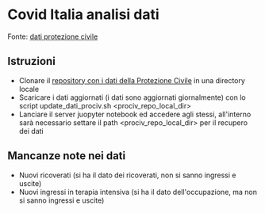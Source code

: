 # Covid Italia analisi dati

Fonte: [dati protezione civile](https://github.com/pcm-dpc/COVID-19)

## Istruzioni

- Clonare il [repository con i dati della Protezione Civile](https://github.com/pcm-dpc/COVID-19) 
  in una directory locale
- Scaricare i dati aggiornati (i dati sono aggiornati giornalmente) con lo script
  update_dati_prociv.sh <prociv_repo_local_dir>
- Lanciare il server juopyter notebook ed accedere agli stessi, all'interno sarà necessario settare
  il path <prociv_repo_local_dir> per il recupero dei dati

## Mancanze note nei dati

- Nuovi ricoverati (si ha il dato dei ricoverati, non si sanno ingressi e uscite)
- Nuovi ingressi in terapia intensiva (si ha il dato dell'occupazione, ma non si sanno ingressi e uscite)

